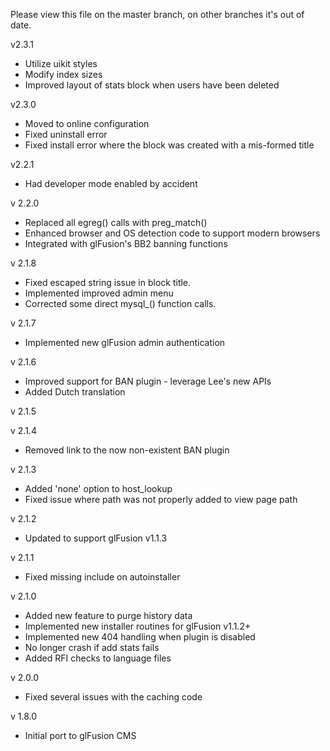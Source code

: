 Please view this file on the master branch, on other branches it's out of date.

v2.3.1
  - Utilize uikit styles
  - Modify index sizes
  - Improved layout of stats block when users have been deleted

v2.3.0
  - Moved to online configuration
  - Fixed uninstall error
  - Fixed install error where the block was created with a mis-formed title

v2.2.1
  - Had developer mode enabled by accident

v 2.2.0
  - Replaced all egreg() calls with preg_match()
  - Enhanced browser and OS detection code to support modern browsers
  - Integrated with glFusion's BB2 banning functions

v 2.1.8
  - Fixed escaped string issue in block title.
  - Implemented improved admin menu
  - Corrected some direct mysql_() function calls.

v 2.1.7
  - Implemented new glFusion admin authentication

v 2.1.6
  - Improved support for BAN plugin - leverage Lee's new APIs
  - Added Dutch translation

v 2.1.5

v 2.1.4
  - Removed link to the now non-existent BAN plugin

v 2.1.3
  - Added 'none' option to host_lookup
  - Fixed issue where path was not properly added to view page path

v 2.1.2
  - Updated to support glFusion v1.1.3

v 2.1.1
  - Fixed missing include on autoinstaller

v 2.1.0
  - Added new feature to purge history data
  - Implemented new installer routines for glFusion v1.1.2+
  - Implemented new 404 handling when plugin is disabled
  - No longer crash if add stats fails
  - Added RFI checks to language files

v 2.0.0
  - Fixed several issues with the caching code

v 1.8.0
  - Initial port to glFusion CMS